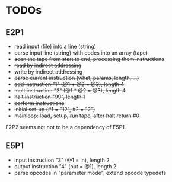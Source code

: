 # TODOs

## E2P1

- read input (file) into a line (string)
- ~~parse input line (string) with codes into an array (tape)~~
- ~~scan the tape from start to end, processing them instructions~~
- ~~read by indirect addressing~~
- ~~write by indirect addressing~~
- ~~parse current instruction (what, params, length, ...)~~
- ~~add instruction "1" (@1 + @2 = @3), length 4~~
- ~~mult instruction "2" (@1 * @2 = @3), length 4~~
- ~~halt instruction "99", length 1~~
- ~~perform instructions~~
- ~~initial set-up (#1 = "12", #2 = "2")~~
- ~~mainloop: load, setup, run tape, after halt return #0~~

E2P2 seems not not to be a dependency of E5P1.

## E5P1

- input instruction "3" (@1 = in), length 2
- output instruction "4" (out = @1), length 2
- parse opcodes in "parameter mode", extend opcode typedefs

